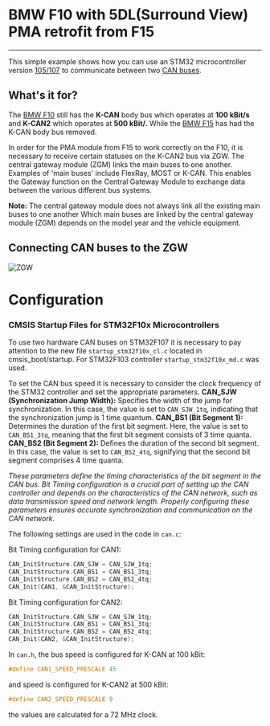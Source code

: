 # BMW F10 with 5DL(Surround View) PMA retrofit from F15
***
This simple example shows how you can use an STM32 microcontroller version [105/107][stm32f10x-url] to communicate between two [CAN buses][CAN-BUS].
## What's it for?

The [BMW F10][F10] still has the **K-CAN** body bus which operates at **100 kBit/s** and **K-CAN2** which operates at **500 kBit/.**
While the [BMW F15][F15] has had the K-CAN body bus removed.

In order for the PMA module from F15 to work correctly on the F10, it is necessary to receive certain statuses on the K-CAN2 bus via ZGW.
The central gateway module (ZGM) links the main buses to one another. Examples of 'main buses' include FlexRay, MOST or K-CAN. 
This enables the Gateway function on the Central Gateway Module to exchange data between the various different bus systems.

**Note:** 
The central gateway module does not always link all the existing main buses to one another
Which main buses are linked by the central gateway module (ZGM) depends on the model year and the vehicle equipment.
## Connecting CAN buses to the ZGW

![ZGW](https://github.com/Viaszx/Mazda-SkyActiv-EngineCoolantTemp/assets/78595419/127cc739-5102-4085-954a-874a6f9d7869)


# Configuration

### CMSIS Startup Files for STM32F10x Microcontrollers
To use two hardware CAN buses on STM32F107 it is necessary to pay attention to the new file `startup_stm32f10x_cl.c` located in cmsis_boot/startup.
For STM32F103 controller `startup_stm32f10x_md.c` was used.

To set the CAN bus speed it is necessary to consider the clock frequency of the STM32 controller and set the appropriate parameters. 
**CAN_SJW (Synchronization Jump Width):**
Specifies the width of the jump for synchronization.
In this case, the value is set to `CAN_SJW_1tq`, indicating that the synchronization jump is 1 time quantum.
**CAN_BS1 (Bit Segment 1):**
Determines the duration of the first bit segment.
Here, the value is set to `CAN_BS1_3tq`, meaning that the first bit segment consists of 3 time quanta.
**CAN_BS2 (Bit Segment 2):**
Defines the duration of the second bit segment.
In this case, the value is set to `CAN_BS2_4tq`, signifying that the second bit segment comprises 4 time quanta.

_These parameters define the timing characteristics of the bit segment in the CAN bus. Bit Timing configuration is a crucial part of setting up the CAN controller and depends on the characteristics of the CAN network, such as data transmission speed and network length. Properly configuring these parameters ensures accurate synchronization and communication on the CAN network._

The following settings are used in the code in `can.c`:

Bit Timing configuration for CAN1:
```c
CAN_InitStructure.CAN_SJW = CAN_SJW_1tq;
CAN_InitStructure.CAN_BS1 = CAN_BS1_3tq;
CAN_InitStructure.CAN_BS2 = CAN_BS2_4tq;
CAN_Init(CAN1, &CAN_InitStructure);
```
Bit Timing configuration for CAN2:
```c
CAN_InitStructure.CAN_SJW = CAN_SJW_1tq;
CAN_InitStructure.CAN_BS1 = CAN_BS1_3tq;
CAN_InitStructure.CAN_BS2 = CAN_BS2_4tq;
CAN_Init(CAN2, &CAN_InitStructure);
```

In `can.h`, the bus speed is configured for K-CAN at 100 kBit:
```c
#define CAN1_SPEED_PRESCALE 45
```
and speed is configured for K-CAN2 at 500 kBit:
```c
#define CAN2_SPEED_PRESCALE 9
```
the values are calculated for a 72 MHz clock.

   [F10]: <https://en.wikipedia.org/wiki/BMW_5_Series_(F10)>
   [F15]: <https://en.wikipedia.org/wiki/BMW_X5_(F15)>
   [CAN-BUS]: <https://www.can-cia.org/can-knowledge/can/classical-can/>
   [stm32-url]: <https://www.st.com/en/microcontrollers-microprocessors/stm32f103c8.html>
   [stm32f10x-url]: <https://www.st.com/en/microcontrollers-microprocessors/stm32f105-107.html>

